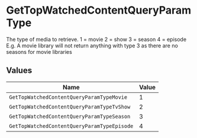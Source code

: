 # GetTopWatchedContentQueryParamType

The type of media to retrieve.
1 = movie
2 = show
3 = season
4 = episode
E.g. A movie library will not return anything with type 3 as there are no seasons for movie libraries



## Values

| Name                                        | Value                                       |
| ------------------------------------------- | ------------------------------------------- |
| `GetTopWatchedContentQueryParamTypeMovie`   | 1                                           |
| `GetTopWatchedContentQueryParamTypeTvShow`  | 2                                           |
| `GetTopWatchedContentQueryParamTypeSeason`  | 3                                           |
| `GetTopWatchedContentQueryParamTypeEpisode` | 4                                           |